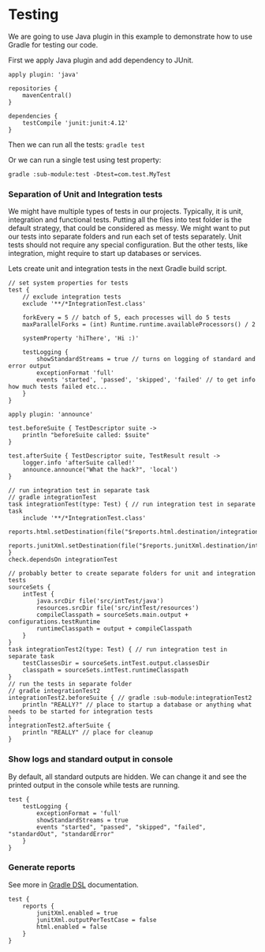 # Testing

We are going to use Java plugin in this example to demonstrate how to use Gradle for testing our code.

First we apply Java plugin and add dependency to JUnit.

```
apply plugin: 'java'

repositories {
    mavenCentral()
}

dependencies {
    testCompile 'junit:junit:4.12'
}
```

Then we can run all the tests: `gradle test`

Or we can run a single test using test property:

```
gradle :sub-module:test -Dtest=com.test.MyTest
```

### Separation of Unit and Integration tests

We might have multiple types of tests in our projects. Typically, it is unit, integration and functional tests. Putting all the files into test folder is the default strategy, that could be considered as messy. We might want to put our tests into separate folders and run each set of tests separately. Unit tests should not require any special configuration. But the other tests, like integration, might require to start up databases or services.

Lets create unit and integration tests in the next Gradle build script.

```
// set system properties for tests
test {
    // exclude integration tests
    exclude '**/*IntegrationTest.class'

    forkEvery = 5 // batch of 5, each processes will do 5 tests
    maxParallelForks = (int) Runtime.runtime.availableProcessors() / 2

    systemProperty 'hiThere', 'Hi :)'

    testLogging {
        showStandardStreams = true // turns on logging of standard and error output
        exceptionFormat 'full'
        events 'started', 'passed', 'skipped', 'failed' // to get info how much tests failed etc...
    }
}

apply plugin: 'announce'

test.beforeSuite { TestDescriptor suite ->
    println "beforeSuite called: $suite"
}

test.afterSuite { TestDescriptor suite, TestResult result ->
    logger.info 'afterSuite called!'
    announce.announce("What the hack?", 'local')
}

// run integration test in separate task
// gradle integrationTest
task integrationTest(type: Test) { // run integration test in separate task
    include '**/*IntegrationTest.class'
    reports.html.setDestination(file("$reports.html.destination/integration"))
    reports.junitXml.setDestination(file("$reports.junitXml.destination/integration"))
}
check.dependsOn integrationTest

// probably better to create separate folders for unit and integration tests
sourceSets {
    intTest {
        java.srcDir file('src/intTest/java')
        resources.srcDir file('src/intTest/resources')
        compileClasspath = sourceSets.main.output + configurations.testRuntime
        runtimeClasspath = output + compileClasspath
    }
}
task integrationTest2(type: Test) { // run integration test in separate task
    testClassesDir = sourceSets.intTest.output.classesDir
    classpath = sourceSets.intTest.runtimeClasspath
}
// run the tests in separate folder
// gradle integrationTest2
integrationTest2.beforeSuite { // gradle :sub-module:integrationTest2
    println "REALLY?" // place to startup a database or anything what needs to be started for integration tests
}
integrationTest2.afterSuite {
    println "REALLY" // place for cleanup
}
```

### Show logs and standard output in console

By default, all standard outputs are hidden. We can change it and see the printed output in the console while tests are running.

```
test {
    testLogging {
        exceptionFormat = 'full'
        showStandardStreams = true
        events "started", "passed", "skipped", "failed", "standardOut", "standardError"
    }
}
```

### Generate reports

See more in [Gradle DSL](https://docs.gradle.org/current/dsl/index.html) documentation. 

```
test {
    reports {
        junitXml.enabled = true
        junitXml.outputPerTestCase = false
        html.enabled = false
    }
}
```



